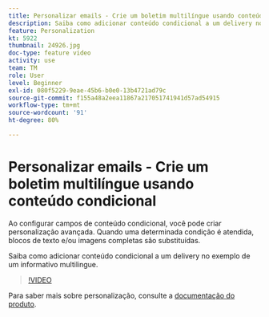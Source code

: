 ```yaml
---
title: Personalizar emails - Crie um boletim multilíngue usando conteúdo condicional
description: Saiba como adicionar conteúdo condicional a um delivery no exemplo de um informativo multilingue.
feature: Personalization
kt: 5922
thumbnail: 24926.jpg
doc-type: feature video
activity: use
team: TM
role: User
level: Beginner
exl-id: 080f5229-9eae-45b6-b0e0-13b4721ad79c
source-git-commit: f155a48a2eea11867a217051741941d57ad54915
workflow-type: tm+mt
source-wordcount: '91'
ht-degree: 80%

---
```


# Personalizar emails - Crie um boletim multilíngue usando conteúdo condicional

Ao configurar campos de conteúdo condicional, você pode criar personalização avançada. Quando uma determinada condição é atendida, blocos de texto e/ou imagens completas são substituídas.

Saiba como adicionar conteúdo condicional a um delivery no exemplo de um informativo multilingue.

>[!VIDEO](https://video.tv.adobe.com/v/24926?quality=12&learn=on)

Para saber mais sobre personalização, consulte a [documentação do produto](https://experienceleague.adobe.com/docs/campaign-classic/using/sending-messages/personalizing-deliveries/about-personalization.html?lang=pt-BR).
